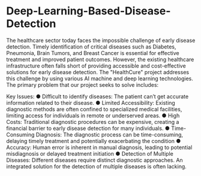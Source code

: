 # Deep-Learning-Based-Disease-Detection
The healthcare sector today faces the impossible challenge of early disease detection. Timely
identification of critical diseases such as Diabetes, Pneumonia, Brain Tumors, and Breast Cancer is
essential for effective treatment and improved patient outcomes. However, the existing healthcare
infrastructure often falls short of providing accessible and cost-effective solutions for early disease
detection. The "HealthCure" project addresses this challenge by using various AI machine and
deep learning technologies. The primary problem that our project seeks to solve includes:

Key Issues:
● Difficult to identify diseases: The patient can’t get accurate information related to their
disease.
● Limited Accessibility: Existing diagnostic methods are often confined to specialized
medical facilities, limiting access for individuals in remote or underserved areas.
● High Costs: Traditional diagnostic procedures can be expensive, creating a financial
barrier to early disease detection for many individuals.
● Time-Consuming Diagnosis: The diagnostic process can be time-consuming, delaying
timely treatment and potentially exacerbating the condition
● Accuracy: Human error is inherent in manual diagnosis, leading to potential misdiagnosis
or delayed treatment initiation
● Detection of Multiple Diseases: Different diseases require distinct diagnostic approaches.
An integrated solution for the detection of multiple diseases is often lacking.
